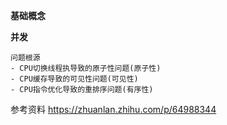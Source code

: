 **基础概念**

**并发**
```
问题根源
- CPU切换线程执导致的原子性问题(原子性)
- CPU缓存导致的可见性问题(可见性)
- CPU指令优化导致的重排序问题(有序性)
```




参考资料
https://zhuanlan.zhihu.com/p/64988344